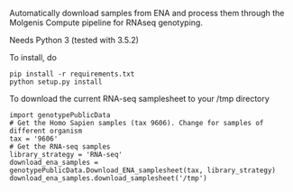 Automatically download samples from ENA and process them through the Molgenis Compute pipeline for RNAseq genotyping.

Needs Python 3 (tested with 3.5.2)

To install, do 

    pip install -r requirements.txt
    python setup.py install 


To download the current RNA-seq samplesheet to your /tmp directory

    import genotypePublicData
    # Get the Homo Sapien samples (tax 9606). Change for samples of different organism
    tax = '9606'
    # Get the RNA-seq samples
    library_strategy = 'RNA-seq'
    download_ena_samples = genotypePublicData.Download_ENA_samplesheet(tax, library_strategy)
    download_ena_samples.download_samplesheet('/tmp')
